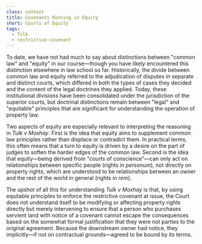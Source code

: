 ```yaml
---
class: context
title: Covenants Running in Equity
short: Courts of Equity
tags:
  - Tulk
  - restrictive-covenant
---
```


To date, we have not had much to say about distinctions between "common law" and "equity" in our course—though you have likely encountered this distinction elsewhere in law school so far. Historically, the divide between common law and equity referred to the adjudication of disputes in separate and distinct courts, which differed in both the types of cases they decided and the content of the legal doctrines they applied. Today, these institutional divisions have been consolidated under the jurisdiction of the superior courts, but doctrinal distinctions remain between "legal" and "equitable" principles that are significant for understanding the operation of property law.

Two aspects of equity are especially relevant to interpreting the reasoning in *Tulk v Moxhay*. First is the idea that equity aims to supplement common law principles rather than displace or contradict them. In practical terms, this often means that a turn to equity is driven by a desire on the part of judges to soften the harder edges of the common law. Second is the idea that equity—being derived from "courts of conscience"—can only act on relationships between specific people (rights *in personum*), not directly on property rights, which are understood to be relationships between an owner and the rest of the world in general (rights *in rem*). 

The upshot of all this for understanding *Tulk v Moxhay* is that, by using equitable principles to enforce the restrictive covenant at issue, the Court does not understand itself to be modifying or affecting property rights directly but merely intervening to ensure that a person who purchases servient land with notice of a covenant cannot escape the consequences based on the somewhat formal justification that they were not parties to the original agreement. Because the downstream owner had notice, they implicitly—if not on contractual grounds—agreed to be bound by its terms.